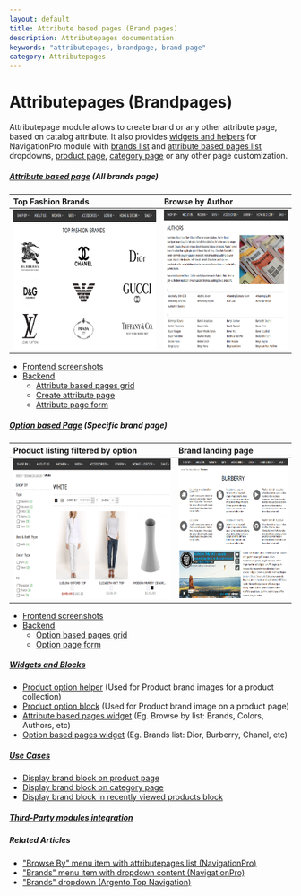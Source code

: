```yaml
---
layout: default
title: Attribute based pages (Brand pages)
description: Attributepages documentation
keywords: "attributepages, brandpage, brand page"
category: Attributepages
---
```


# Attributepages (Brandpages)

Attributepage module allows to create brand or any other attribute page,
based on catalog attribute. It also provides [widgets and helpers](#widgets-and-blocks)
for NavigationPro module with
[brands list](/m1/navigationpro/siblings/brands-with-dropdown-content/)
and [attribute based pages list](/m1/navigationpro/siblings/browse-by-with-attributepages-list/)
dropdowns, [product page][block_on_product_page], [category page][block_on_category_page]
or any other page customization.

##### [Attribute based page](attribute-based-page/) (All brands page)

Top Fashion Brands | Browse by Author
:------------------|:----------------
<img src="/images/attributepages/attribute-based-page/frontend/top_fashion_brands.png" alt="Top Fashion Brands" height="250"/> | <img src="/images/attributepages/attribute-based-page/frontend/book_authors.png" alt="Browse by Authors" height="250"/>

- [Frontend screenshots](attribute-based-page/frontend/)
- [Backend](attribute-based-page/backend/)
    - [Attribute based pages grid](attribute-based-page/backend/#attribute-based-pages-grid)
    - [Create attribute page](attribute-based-page/backend/#create-attribute-page)
    - [Attribute page form](attribute-based-page/backend/#attribute-page-form)

##### [Option based Page](option-based-page/) (Specific brand page)

Product listing filtered by option | Brand landing page
:----------------------------------|:------------------
<img src="/images/attributepages/option-based-page/frontend/white_color.png" alt="Product listing page" height="250"/> | <img src="/images/attributepages/option-based-page/frontend/brand_history_page.png" alt="Brand landing page" height="250"/>

- [Frontend screenshots](option-based-page/frontend/)
- [Backend](option-based-page/backend/)
    - [Option based pages grid](option-based-page/backend/#grid)
    - [Option page form](option-based-page/backend/#form)

##### [Widgets and Blocks](widgets-and-blocks/)
- [Product option helper](widgets-and-blocks/product-option-helper/) (Used for Product brand images for a product collection)
- [Product option block](widgets-and-blocks/product-option-block/) (Used for Product brand image on a product page)
- [Attribute based pages widget](widgets-and-blocks/attribute-based-pages-widget/) (Eg. Browse by list: Brands, Colors, Authors, etc)
- [Option based pages widget](widgets-and-blocks/option-based-pages-widget/) (Eg. Brands list: Dior, Burberry, Chanel, etc)

##### [Use Cases](use-cases/)
- [Display brand block on product page](use-cases/brand-block-on-product-page/)
- [Display brand block on category page](use-cases/brand-block-on-category-page/)
- [Display brand block in recently viewed products block](use-cases/brand-block-in-recently-viewed-block/)

##### [Third-Party modules integration](third-party-modules-integration/)

##### Related Articles
- ["Browse By" menu item with attributepages list (NavigationPro)](/m1/navigationpro/siblings/browse-by-with-attributepages-list/)
- ["Brands" menu item with dropdown content (NavigationPro)](/m1/navigationpro/siblings/brands-with-dropdown-content/)
- ["Brands" dropdown (Argento Top Navigation)](/argento/navigation-setup/#brands-dropdown)

[block_on_product_page]: use-cases/brand-block-on-product-page/ "Display brand block on product page"
[block_on_category_page]: use-cases/brand-block-on-category-page/ "Display brand block on category page"
